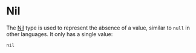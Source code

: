 # Nil

The [Nil](https://crystal-lang.org/api/latest/Nil.html) type is used to represent the absence of a value, similar to `null` in other languages. It only has a single value:

```crystal
nil
```

